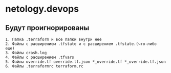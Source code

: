 # netology.devops
## Будут проигнорированы
	1. Папка .terraform и все папки внутри нее
	2. Файлы с расширением .tfstate и с расширением .tfstate.(что-либо еще)
	3. Файлы crash.log
	4. Файлы с расширением .tfvars
	5. Файлы override.tf override.tf.json *_override.tf *_override.tf.json
	6. Файлы .terraformrc terraform.rc
